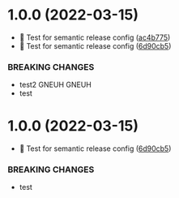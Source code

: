 # 1.0.0 (2022-03-15)


* :construction_worker: Test for semantic release config ([ac4b775](https://github.com/Candy-Doc/candy-doc-maven-plugin/commit/ac4b775b7e8c3aa1517d0b403ef07f0551460d7c))
* :construction_worker: Test for semantic release config ([6d90cb5](https://github.com/Candy-Doc/candy-doc-maven-plugin/commit/6d90cb52e6569ae21b9bde4a3a58dd9d667608ab))


### BREAKING CHANGES

* test2 GNEUH GNEUH
* test

# 1.0.0 (2022-03-15)


* :construction_worker: Test for semantic release config ([6d90cb5](https://github.com/Candy-Doc/candy-doc-maven-plugin/commit/6d90cb52e6569ae21b9bde4a3a58dd9d667608ab))


### BREAKING CHANGES

* test
